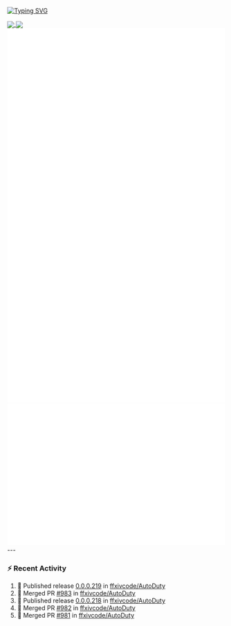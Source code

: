 [![Typing SVG](https://readme-typing-svg.demolab.com?font=Fira+Code&duration=1000&pause=1000&multiline=true&repeat=false&width=435&lines=Simon+Latusek+%7C+Gameplay+Engineer)](https://git.io/typing-svg)

<a href="https://github.com/anuraghazra/github-readme-stats">
  <img height=200 align="center" src="https://github-readme-stats.vercel.app/api?username=erdelf&theme=radical" />
</a>
<a href="https://github.com/anuraghazra/convoychat">
  <img height=200 align="center" src="https://streak-stats.demolab.com?user=erdelf&theme=radical&mode=weekly" />
</a>

<picture>
  <img src="/github-metrics.svg" alt="Metrics">
</picture>

<picture>
  <img src="/github-metrics-achievements.svg" alt="Achievements">
</picture>
---

### :zap: Recent Activity
<!--START_SECTION:activity-->
1. 🚀 Published release [0.0.0.219](https://github.com/ffxivcode/AutoDuty/releases/tag/0.0.0.219) in [ffxivcode/AutoDuty](https://github.com/ffxivcode/AutoDuty)
2. 🎉 Merged PR [#983](https://github.com/ffxivcode/AutoDuty/pull/983) in [ffxivcode/AutoDuty](https://github.com/ffxivcode/AutoDuty)
3. 🚀 Published release [0.0.0.218](https://github.com/ffxivcode/AutoDuty/releases/tag/0.0.0.218) in [ffxivcode/AutoDuty](https://github.com/ffxivcode/AutoDuty)
4. 🎉 Merged PR [#982](https://github.com/ffxivcode/AutoDuty/pull/982) in [ffxivcode/AutoDuty](https://github.com/ffxivcode/AutoDuty)
5. 🎉 Merged PR [#981](https://github.com/ffxivcode/AutoDuty/pull/981) in [ffxivcode/AutoDuty](https://github.com/ffxivcode/AutoDuty)
<!--END_SECTION:activity-->

<!--
**erdelf/erdelf** is a ✨ _special_ ✨ repository because its `README.md` (this file) appears on your GitHub profile.

Here are some ideas to get you started:

- 🔭 I’m currently working on ...
- 🌱 I’m currently learning ...
- 👯 I’m looking to collaborate on ...
- 🤔 I’m looking for help with ...
- 💬 Ask me about ...
- 📫 How to reach me: ...
- 😄 Pronouns: ...
- ⚡ Fun fact: ...
-->
